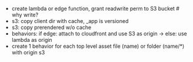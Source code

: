 - create lambda or edge function, grant readwrite perm to S3 bucket # why write?
- s3: copy client dir with cache, \_app is versioned
- s3: copy prerendered w/o cache
- behaviors: if edge: attach to cloudfront and use S3 as origin -> else: use lambda as origin
- create 1 behavior for each top level asset file (name) or folder (name/\*) with origin s3
